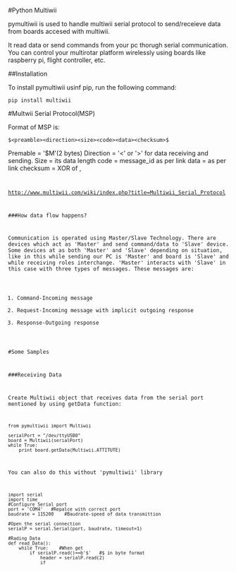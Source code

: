 #Python Multiwii


pymultiwii is used to handle multiwii serial protocol to send/receieve data from boards accesed with multiwii.

It read data or send commands from your pc thorugh serial communication. You can control your multirotar platform wirelessly using boards like raspberry pi, flight controller, etc.

##Installation

To install pymultiwii usinf pip, run the following command:

```
pip install multiwii
```

#Multwii Serial Protocol(MSP)

Format of MSP is:
```
$<preamble><direction><size><code><data><checksum>$
```
Premable = '$M'(2 bytes)
Direction = '<' or '>' for data receiving and sending.
Size = its data length
code = message_id as per link
data = as per link
checksum = XOR of <size>, <code>
  
http://www.multiwii.com/wiki/index.php?title=Multiwii_Serial_Protocol

###How data flow happens?

Communication is operated using Master/Slave Technology. There are devices which act as 'Master' and send command/data to 'Slave' device. Some devices at as both 'Master' and 'Slave' depending on situation, like in this while sending our PC is 'Master' and board is 'Slave' and while receiving roles interchange.
'Master' interacts with 'Slave' in this case with three types of messages. These messages are: 
1. Command-Incoming message
2. Request-Incoming message with implicit outgoing response
3. Response-Outgoing response

#Some Samples
  
###Receiving Data

Create Multiwii object that receives data from the serial port mentioned by using getData function:
```
from pymultiwii import Multiwii

serialPort = "/dev/ttyUSB0"
board = Multiwii(serialPort)
while True:
    print board.getData(Multiwii.ATTITUTE)
```
You can also do this without 'pymultiwii' library
```
import serial
import time
#Configure Serial port
port = 'COM4'   #Repalce with correct port
baudrate = 115200    #Baudrate-speed of data transmittion

#Open the serial connection
serialP = serial.Serial(port, baudrate, timeout=1)

#Rading Data
def read_Data():
    while True:    #When get
        if serialP.read()==b'$'   #$ in byte format
            header = serialP.read(2)
            if 
